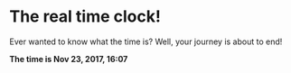 # The real time clock!

Ever wanted to know what the time is? Well, your journey is about to end!

**The time is Nov 23, 2017, 16:07**